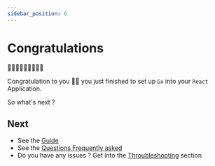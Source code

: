 ```yaml
---
sidebar_position: 6
---
```


# Congratulations

🎉🎉🎉🥳🥳🥳🎉🎉🎉

Congratulation to you 🥳🥳 you just finished to set up `Gx` into your `React` Application.

So what's next ?

## Next

- See the [Guide](/docs/category/guide)
- See the [Questions Frequently asked](/docs/faq.md)
- Do you have any issues ? Get into the [Throubleshooting](/docs/throubleshooting.md) section
